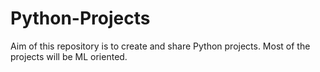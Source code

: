 # Python-Projects
Aim of this repository is to create and share Python projects. Most of the projects will be ML oriented.

